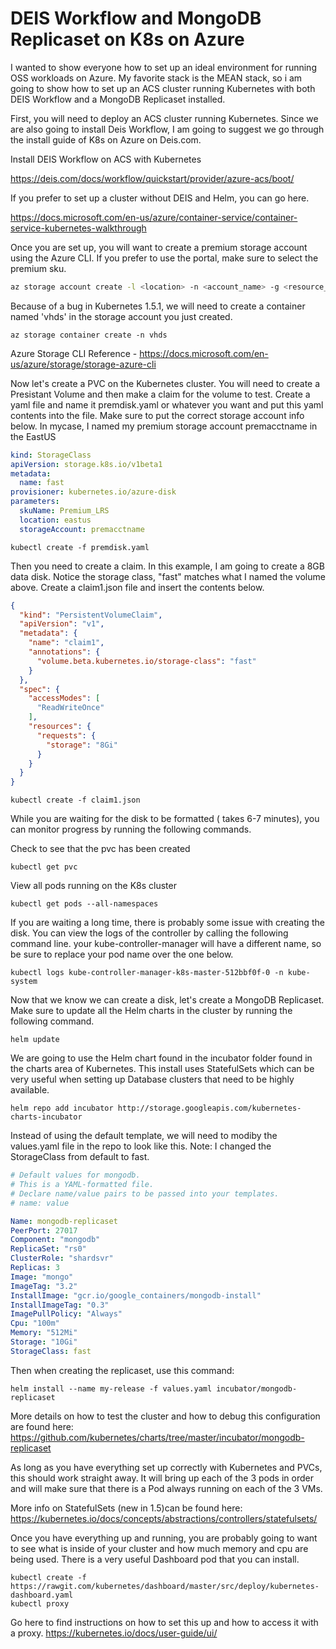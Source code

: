 
# DEIS Workflow and MongoDB Replicaset on K8s on Azure

I wanted to show everyone how to set up an ideal environment for running OSS workloads on Azure.  My favorite stack is the MEAN stack, so i am going to show how to set up an ACS cluster running Kubernetes with both DEIS Workflow and a MongoDB Replicaset installed.

First, you will need to deploy an ACS cluster running Kubernetes.  Since we are also going to install Deis Workflow, I am going to suggest we go through the install guide of K8s on Azure on Deis.com. 

Install DEIS Workflow on ACS with Kubernetes

<https://deis.com/docs/workflow/quickstart/provider/azure-acs/boot/>

If you prefer to set up a cluster without DEIS and Helm, you can go here.

<https://docs.microsoft.com/en-us/azure/container-service/container-service-kubernetes-walkthrough>

Once you are set up, you will want to create a premium storage account using the Azure CLI.  If you prefer to use the portal, make sure to select the premium sku.

```sh
az storage account create -l <location> -n <account_name> -g <resource_group> --sku Premium_LRS
```

Because of a bug in Kubernetes 1.5.1, we will need to create a container named 'vhds' in the storage account you just created.

```
az storage container create -n vhds
```

Azure Storage CLI Reference - <https://docs.microsoft.com/en-us/azure/storage/storage-azure-cli>


Now let's create a PVC on the Kubernetes cluster.  You will need to create a Presistant Volume and then make a claim for the volume to test.  Create a yaml file and name it premdisk.yaml or whatever you want and put this yaml contents into the file.  Make sure to put the correct storage account info below.  In mycase, I named my premium storage account premacctname in the EastUS 
```yaml
kind: StorageClass
apiVersion: storage.k8s.io/v1beta1
metadata:
  name: fast
provisioner: kubernetes.io/azure-disk
parameters:
  skuName: Premium_LRS
  location: eastus
  storageAccount: premacctname
```

```
kubectl create -f premdisk.yaml
```

Then you need to create a claim.  In this example, I am going to create a 8GB data disk.  Notice the storage class, "fast" matches what I named the volume above.  Create a claim1.json file and insert the contents below.
```json
{
  "kind": "PersistentVolumeClaim",
  "apiVersion": "v1",
  "metadata": {
    "name": "claim1",
    "annotations": {
      "volume.beta.kubernetes.io/storage-class": "fast"
    }
  },
  "spec": {
    "accessModes": [
      "ReadWriteOnce"
    ],
    "resources": {
      "requests": {
        "storage": "8Gi"
      }
    }
  }
}

```

```
kubectl create -f claim1.json
```

While you are waiting for the disk to be formatted ( takes 6-7 minutes), you can monitor progress by running the following commands.

Check to see that the pvc has been created
```
kubectl get pvc
```

View all pods running on the K8s cluster
```
kubectl get pods --all-namespaces
```

If you are waiting a long time, there is probably some issue with creating the disk.  You can view the logs of the controller by calling the following command line.  your kube-controller-manager will have a different name, so be sure to replace your pod name over the one below.
```
kubectl logs kube-controller-manager-k8s-master-512bbf0f-0 -n kube-system
```

Now that we know we can create a disk, let's create a MongoDB Replicaset.  Make sure to update all the Helm charts in the cluster by running the following command.
```
helm update
```

We are going to use the Helm chart found in the incubator folder found in the charts area of Kubernetes.  This install uses StatefulSets which can be very useful when setting up Database clusters that need to be highly available.

```
helm repo add incubator http://storage.googleapis.com/kubernetes-charts-incubator
```

Instead of using the default template, we will need to modiby the values.yaml file in the repo to look like this.  Note:  I changed the StorageClass from default to fast.

```yaml
# Default values for mongodb.
# This is a YAML-formatted file.
# Declare name/value pairs to be passed into your templates.
# name: value

Name: mongodb-replicaset
PeerPort: 27017
Component: "mongodb"
ReplicaSet: "rs0"
ClusterRole: "shardsvr"
Replicas: 3
Image: "mongo"
ImageTag: "3.2"
InstallImage: "gcr.io/google_containers/mongodb-install"
InstallImageTag: "0.3"
ImagePullPolicy: "Always"
Cpu: "100m"
Memory: "512Mi"
Storage: "10Gi"
StorageClass: fast
```

Then when creating the replicaset, use this command:
```
helm install --name my-release -f values.yaml incubator/mongodb-replicaset
```
More details on how to test the cluster and how to debug this configuration are found here: <https://github.com/kubernetes/charts/tree/master/incubator/mongodb-replicaset>

As long as you have everything set up correctly with Kubernetes and PVCs, this should work straight away.  It will bring up each of the 3 pods in order and will make sure that there is a Pod always running on each of the 3 VMs.

More info on StatefulSets (new in 1.5)can be found here:
<https://kubernetes.io/docs/concepts/abstractions/controllers/statefulsets/>

Once you have everything up and running, you are probably going to want to see what is inside of your cluster and how much memory and cpu are being used.  There is a very useful Dashboard pod that you can install.  
```
kubectl create -f https://rawgit.com/kubernetes/dashboard/master/src/deploy/kubernetes-dashboard.yaml
kubectl proxy
```

Go here to find instructions on how to set this up and how to access it with a proxy.
<https://kubernetes.io/docs/user-guide/ui/>
